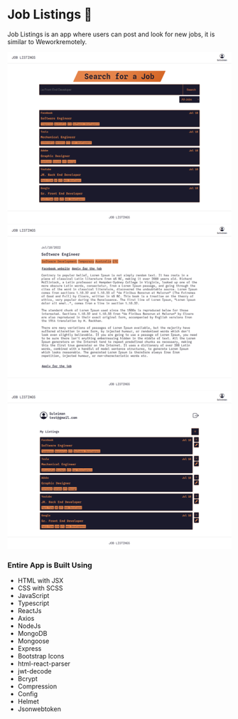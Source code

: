 # Job Listings 💼

Job Listings is an app where users can post and look for new jobs, it is similar to Weworkremotely.

![Alt text](./site-homepage-image.png)
![Alt text](./site-listingpage-image.png)
![Alt text](./site-userpage-image.png)


### Entire App is Built Using
- HTML with JSX
- CSS with SCSS
- JavaScript 
- Typescript 
- ReactJs
- Axios
- NodeJs
- MongoDB
- Mongoose
- Express
- Bootstrap Icons
- html-react-parser
- jwt-decode
- Bcrypt
- Compression
- Config
- Helmet
- Jsonwebtoken
